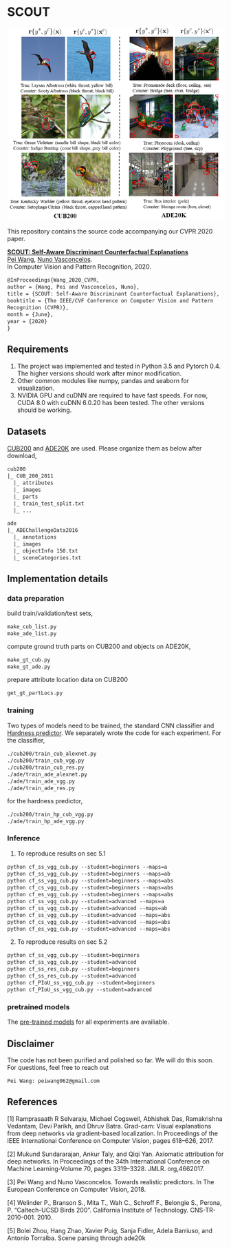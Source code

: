 # SCOUT

![cf](/Figs/cf.png)

This repository contains the source code accompanying our CVPR 2020 paper.

**[SCOUT: Self-Aware Discriminant Counterfactual Explanations](https://openaccess.thecvf.com/content_CVPR_2020/html/Wang_SCOUT_Self-Aware_Discriminant_Counterfactual_Explanations_CVPR_2020_paper.html)**  
[Pei Wang](http://www.svcl.ucsd.edu/~peiwang), [Nuno Vasconcelos](http://www.svcl.ucsd.edu/~nuno).  
In Computer Vision and Pattern Recognition, 2020.

```
@InProceedings{Wang_2020_CVPR,
author = {Wang, Pei and Vasconcelos, Nuno},
title = {SCOUT: Self-Aware Discriminant Counterfactual Explanations},
booktitle = {The IEEE/CVF Conference on Computer Vision and Pattern Recognition (CVPR)},
month = {June},
year = {2020}
}
```

## Requirements

1. The project was implemented and tested in Python 3.5 and Pytorch 0.4. The higher versions should work after minor modification.
2. Other common modules like numpy, pandas and seaborn for visualization.
3. NVIDIA GPU and cuDNN are required to have fast speeds. For now, CUDA 8.0 with cuDNN 6.0.20 has been tested. The other versions should be working.


## Datasets

[CUB200](http://www.vision.caltech.edu/visipedia/CUB-200-2011.html) and [ADE20K](http://sceneparsing.csail.mit.edu/) are used. Please organize them as below after download,


```
cub200
|_ CUB_200_2011
  |_ attributes
  |_ images
  |_ parts
  |_ train_test_split.txt
  |_ ...
```

```
ade
|_ ADEChallengeData2016
  |_ annotations
  |_ images
  |_ objectInfo 150.txt
  |_ sceneCategories.txt
```

## Implementation details

### data preparation

build train/validation/test sets,

```
make_cub_list.py
make_ade_list.py
```

compute ground truth parts on CUB200 and objects on ADE20K,

```
make_gt_cub.py
make_gt_ade.py
```

prepare attribute location data on CUB200

```
get_gt_partLocs.py
```

### training

Two types of models need to be trained, the standard CNN classifier and [Hardness predictor](http://openaccess.thecvf.com/content_ECCV_2018/html/Pei_Wang_Towards_Realistic_Predictors_ECCV_2018_paper.html). We separately wrote the code for each experiment. For the classifier,
```
./cub200/train_cub_alexnet.py
./cub200/train_cub_vgg.py
./cub200/train_cub_res.py
./ade/train_ade_alexnet.py
./ade/train_ade_vgg.py
./ade/train_ade_res.py
```
for the hardness predictor,
```
./cub200/train_hp_cub_vgg.py
./ade/train_hp_ade_vgg.py
```

### Inference

1. To reproduce results on sec 5.1
```
python cf_ss_vgg_cub.py --student=beginners --maps=a
python cf_ss_vgg_cub.py --student=beginners --maps=ab
python cf_ss_vgg_cub.py --student=beginners --maps=abs
python cf_cs_vgg_cub.py --student=beginners --maps=abs
python cf_es_vgg_cub.py --student=beginners --maps=abs
python cf_ss_vgg_cub.py --student=advanced --maps=a
python cf_ss_vgg_cub.py --student=advanced --maps=ab
python cf_ss_vgg_cub.py --student=advanced --maps=abs
python cf_cs_vgg_cub.py --student=advanced --maps=abs
python cf_es_vgg_cub.py --student=advanced --maps=abs
```

2. To reproduce results on sec 5.2
```
python cf_ss_vgg_cub.py --student=beginners
python cf_ss_vgg_cub.py --student=advanced
python cf_ss_res_cub.py --student=beginners
python cf_ss_res_cub.py --student=advanced
python cf_PIoU_ss_vgg_cub.py --student=beginners
python cf_PIoU_ss_vgg_cub.py --student=advanced
```

### pretrained models

The [pre-trained models](https://drive.google.com/drive/folders/1fh1HMqjrFFctkTgjYvylEiUhEQP3aZOg?usp=sharing) for all experiments are availiable.


## Disclaimer

The code has not been purified and polished so far. We will do this soon. For questions, feel free to reach out
```
Pei Wang: peiwang062@gmail.com
```


## References

[1] Ramprasaath R Selvaraju, Michael Cogswell, Abhishek Das, Ramakrishna Vedantam, Devi Parikh, and Dhruv Batra.  Grad-cam:  Visual explanations from deep networks via gradient-based localization.  In Proceedings of the IEEE International Conference on Computer Vision, pages 618–626, 2017.

[2] Mukund Sundararajan, Ankur Taly, and Qiqi Yan. Axiomatic attribution for deep networks. In Proceedings of the 34th International Conference on Machine Learning-Volume 70, pages 3319–3328. JMLR. org,4662017.

[3] Pei Wang and Nuno Vasconcelos. Towards realistic predictors. In The European Conference on Computer Vision, 2018.

[4] Welinder P., Branson S., Mita T., Wah C., Schroff F., Belongie S., Perona, P. “Caltech-UCSD Birds 200”. California Institute of Technology. CNS-TR-2010-001. 2010.

[5] Bolei  Zhou,  Hang  Zhao,  Xavier  Puig,  Sanja  Fidler,  Adela  Barriuso,  and  Antonio  Torralba.   Scene parsing through ade20k
